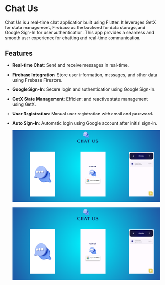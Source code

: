 # Chat Us

Chat Us is a real-time chat application built using Flutter. It leverages GetX for state management, Firebase as the backend for data storage, and Google Sign-In for user authentication. This app provides a seamless and smooth user experience for chatting and real-time communication.

## Features

- **Real-time Chat**: Send and receive messages in real-time.
- **Firebase Integration**: Store user information, messages, and other data using Firebase Firestore.
- **Google Sign-In**: Secure login and authentication using Google Sign-In.
- **GetX State Management**: Efficient and reactive state management using GetX.
- **User Registration**: Manual user registration with email and password.
- **Auto Sign-In**: Automatic login using Google account after initial sign-in.

  ![image alt](https://github.com/4ayyappadasks/chatapplication/blob/ac9b9ffb525b359ff3c7bc7562641707ca57dd2f/CHat%20us%20(1).png)

  ![image alt](https://github.com/4ayyappadasks/chatapplication/blob/ac9b9ffb525b359ff3c7bc7562641707ca57dd2f/CHat%20us%20(1).png)
